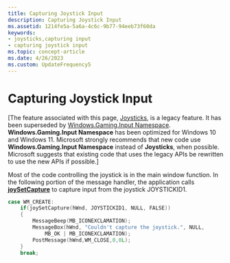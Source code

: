```yaml
---
title: Capturing Joystick Input
description: Capturing Joystick Input
ms.assetid: 1214fe5a-5a6a-4c6c-9b77-94eeb73f60da
keywords:
- joysticks,capturing input
- capturing joystick input
ms.topic: concept-article
ms.date: 4/26/2023
ms.custom: UpdateFrequency5
---
```


# Capturing Joystick Input

\[The feature associated with this page, [Joysticks](/windows/win32/multimedia/joysticks), is a legacy feature. It has been superseded by [Windows.Gaming.Input Namespace](/uwp/api/windows.gaming.input). **Windows.Gaming.Input Namespace** has been optimized for Windows 10 and Windows 11. Microsoft strongly recommends that new code use **Windows.Gaming.Input Namespace** instead of **Joysticks**, when possible. Microsoft suggests that existing code that uses the legacy APIs be rewritten to use the new APIs if possible.\]

Most of the code controlling the joystick is in the main window function. In the following portion of the message handler, the application calls [**joySetCapture**](/windows/win32/api/joystickapi/nf-joystickapi-joysetcapture) to capture input from the joystick JOYSTICKID1.


```C++
case WM_CREATE: 
    if(joySetCapture(hWnd, JOYSTICKID1, NULL, FALSE)) 
    { 
        MessageBeep(MB_ICONEXCLAMATION); 
        MessageBox(hWnd, "Couldn't capture the joystick.", NULL, 
            MB_OK | MB_ICONEXCLAMATION); 
        PostMessage(hWnd,WM_CLOSE,0,0L); 
    } 
    break; 
 
```



 

 
